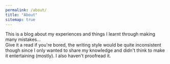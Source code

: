 ```yaml
---
permalink: /about/
title: "About"
sitemap: true
---
```

  

This is a blog about my experiences and things I learnt through making many mistakes...  
Give it a read if you're bored, the writing style would be quite inconsistent though since I only wanted to share my knowledge and didn't think to make it entertaining (mostly). I also haven't proofread it.
